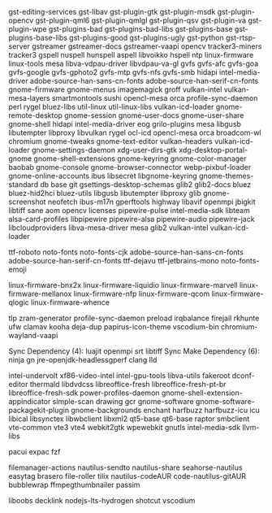 gst-editing-services gst-libav gst-plugin-gtk gst-plugin-msdk gst-plugin-opencv gst-plugin-qml6 gst-plugin-qmlgl gst-plugin-qsv gst-plugin-va gst-plugin-wpe gst-plugins-bad gst-plugins-bad-libs gst-plugins-base gst-plugins-base-libs gst-plugins-good gst-plugins-ugly gst-python gst-rtsp-server gstreamer gstreamer-docs gstreamer-vaapi opencv tracker3-miners tracker3 gspell nuspell hunspell aspell libvoikko hspell ntp linux-firmware linux-tools mesa libva-vdpau-driver libvdpau-va-gl gvfs gvfs-afc gvfs-goa gvfs-google gvfs-gphoto2 gvfs-mtp gvfs-nfs gvfs-smb hidapi intel-media-driver adobe-source-han-sans-cn-fonts adobe-source-han-serif-cn-fonts gnome-firmware gnome-menus imagemagick groff vulkan-intel vulkan-mesa-layers smartmontools sushi opencl-mesa orca profile-sync-daemon perl rygel bluez-libs util-linux util-linux-libs vulkan-icd-loader gnome-remote-desktop gnome-session gnome-user-docs gnome-user-share gnome-shell hidapi intel-media-driver eog grilo-plugins mesa libgusb libutempter libproxy libvulkan rygel ocl-icd opencl-mesa orca broadcom-wl chromium gnome-tweaks gnome-text-editor vulkan-headers vulkan-icd-loader gnome-settings-daemon xdg-user-dirs-gtk xdg-desktop-portal-gnome gnome-shell-extensions gnome-keyring gnome-color-manager baobab gnome-console gnome-browser-connector webp-pixbuf-loader gnome-online-accounts ibus libsecret libgnome-keyring gnome-themes-standard db base git gsettings-desktop-schemas glib2 glib2-docs bluez bluez-hid2hci bluez-utils libgusb libutempter libproxy glib gnome-screenshot neofetch ibus-m17n gperftools highway libavif openmpi jbigkit libtiff sane aom opencv licenses pipewire-pulse intel-media-sdk libteam alsa-card-profiles libpipewire pipewire-alsa pipewire-audio pipewire-jack libcloudproviders libva-mesa-driver mesa glib2 vulkan-intel vulkan-icd-loader

ttf-roboto noto-fonts noto-fonts-cjk adobe-source-han-sans-cn-fonts adobe-source-han-serif-cn-fonts ttf-dejavu ttf-jetbrains-mono noto-fonts-emoji

linux-firmware-bnx2x linux-firmware-liquidio linux-firmware-marvell linux-firmware-mellanox linux-firmware-nfp linux-firmware-qcom linux-firmware-qlogic linux-firmware-whence

tlp zram-generator profile-sync-daemon preload irqbalance firejail rkhunte ufw clamav kooha deja-dup papirus-icon-theme vscodium-bin chromium-wayland-vaapi

Sync Dependency (4): luajit openmpi srt libtiff
Sync Make Dependency (6): ninja gn jre-openjdk-headlessgperf clang lld

intel-undervolt xf86-video-intel intel-gpu-tools libva-utils fakeroot dconf-editor thermald libdvdcss libreoffice-fresh libreoffice-fresh-pt-br libreoffice-fresh-sdk power-profiles-daemon gnome-shell-extension-appindicator simple-scan drawing gcr gnome-software gnome-software-packagekit-plugin gnome-backgrounds enchant harfbuzz harfbuzz-icu icu libical libsynctex libwbclient libxml2 qt5-base qt6-base raptor smbclient vte-common vte3 vte4 webkit2gtk wpewebkit gnutls intel-media-sdk llvm-libs

pacui expac fzf

filemanager-actions nautilus-sendto nautilus-share seahorse-nautilus easytag brasero file-roller tilix nautilus-codeAUR code-nautilus-gitAUR bubblewrap ffmpegthumbnailer passim

liboobs decklink nodejs-lts-hydrogen shotcut vscodium

